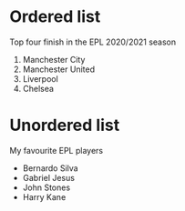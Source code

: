 # Ordered list
Top four finish in the EPL 2020/2021 season
1. Manchester City
2. Manchester United
3. Liverpool
4. Chelsea

# Unordered list
My favourite EPL players
* Bernardo Silva
* Gabriel Jesus
* John Stones
* Harry Kane
